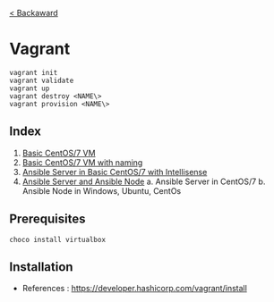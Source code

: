 [< Backaward](../README.md)

# Vagrant

```shell
vagrant init
vagrant validate
vagrant up
vagrant destroy <NAME\>
vagrant provision <NAME\>
```

## Index

1. [Basic CentOS/7 VM](./first-vagrant/Vagrantfile)
2. [Basic CentOS/7 VM with naming](./second-vagrant/Vagrantfile)
3. [Ansible Server in Basic CentOS/7 with Intellisense](./third-vagrant/Vagrantfile)
4. [Ansible Server and Ansible Node](./fourth-vagrant/Vagrantfile)
    a. Ansible Server in CentOS/7
    b. Ansible Node in Windows, Ubuntu, CentOs

## Prerequisites

```shell
choco install virtualbox
```

## Installation

- References : https://developer.hashicorp.com/vagrant/install